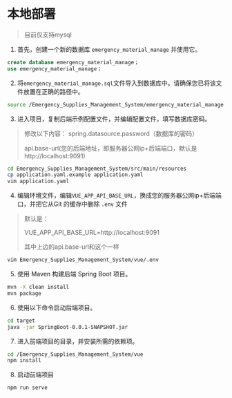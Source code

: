 # 本地部署

>目前仅支持mysql

1. 首先，创建一个新的数据库 `emergency_material_manage` 并使用它。

```sql
create database emergency_material_manage；
use emergency_material_manage；
```

2. 将`emergency_material_manage.sql`文件导入到数据库中。请确保您已将该文件放置在正确的路径中。

```bash
source /Emergency_Supplies_Management_System/emergency_material_manage.sql;
```

3. 进入项目，复制后端示例配置文件，并编辑配置文件，填写数据库密码。

>修改以下内容：
>spring.datasource.password（数据库的密码）
>
>api.base-url(您的后端地址，即服务器公网ip+后端端口，默认是http://localhost:9091)

```bash
cd Emergency_Supplies_Management_System/src/main/resources
cp application.yaml.example application.yaml
vim application.yaml
```

4. 编辑环境文件，编辑`VUE_APP_API_BASE_URL`，换成您的服务器公网ip+后端端口，并把它从Git 的缓存中删除 `.env` 文件

>默认是：
>
>VUE_APP_API_BASE_URL=http://localhost:9091
>
>其中上边的api.base-url和这个一样

```bash
vim Emergency_Supplies_Management_System/vue/.env
```

5. 使用 Maven 构建后端 Spring Boot 项目。

```bash
mvn -X clean install
mvn package
```

6. 使用以下命令启动后端项目。

```bash
cd target
java -jar SpringBoot-0.0.1-SNAPSHOT.jar
```

7. 进入前端项目的目录，并安装所需的依赖项。

```bash
cd /Emergency_Supplies_Management_System/vue
npm install
```

8. 启动前端项目

```bash
npm run serve
```

